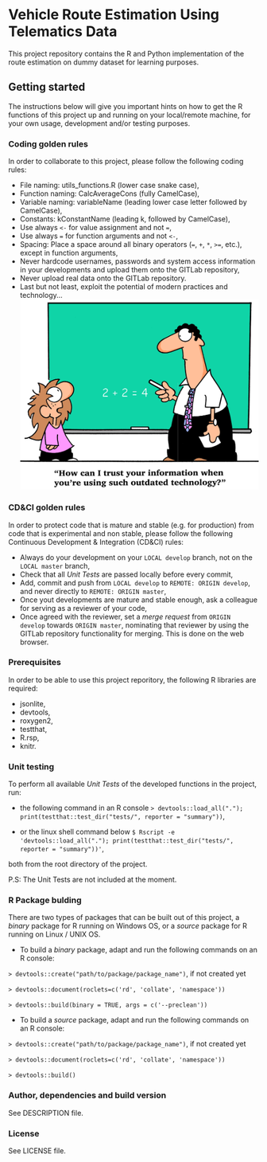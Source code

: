 # Vehicle Route Estimation Using Telematics Data
This project repository contains the R and Python implementation of the route estimation on dummy dataset for learning purposes.


## Getting started
The instructions below will give you important hints on how to get the R 
functions of this project up and running on your local/remote machine, for your 
own usage, development and/or testing purposes.


### Coding golden rules
In order to collaborate to this project, please follow the following coding 
rules:
* File naming: utils_functions.R (lower case snake case),
* Function naming: CalcAverageCons (fully CamelCase),
* Variable naming: variableName (leading lower case letter followed by CamelCase),
* Constants: kConstantName (leading k, followed by CamelCase),
* Use always ``` <- ``` for value assignment and not ``` = ```,
* Use always ``` = ``` for function arguments and not ``` <- ```,
* Spacing: Place a space around all binary operators (``` = ```, ``` + ```, ``` * ```, ``` >= ```, etc.), except in function arguments,
* Never hardcode usernames, passwords and system access information in your 
developments and upload them onto the GITLab repository,
* Never upload real data onto the GITLab repository.
* Last but not least, exploit the potential of modern practices and technology...
![Alt text](out_tech.jpg?raw=true? "Outdated Technology")


### CD&CI golden rules
In order to protect code that is mature and stable (e.g. for production) from 
code that is experimental and non stable, please follow the following Continuous 
Development & Integration (CD&CI) rules:
* Always do your development on your ```LOCAL develop``` branch, not on the 
```LOCAL master``` branch,
* Check that all *Unit Tests* are passed locally before every commit,
* Add, commit and push from ```LOCAL develop``` to ```REMOTE: ORIGIN develop```, 
and never directly to ```REMOTE: ORIGIN master```,
* Once yout developments are mature and stable enough, ask a colleague for 
serving as a reviewer of your code,
* Once agreed with the reviewer, set a *merge request* from ```ORIGIN develop``` 
towards ```ORIGIN master```, nominating that reviewer by using the GITLab 
repository functionality for merging. This is done on the web browser.


### Prerequisites
In order to be able to use this project reporitory, the following R libraries 
are required:
* jsonlite,
* devtools,
* roxygen2,
* testthat,
* R.rsp,
* knitr.


### Unit testing
To perform all available *Unit Tests* of the developed functions in the project, 
run:

* the following command in an R console
```> devtools::load_all("."); print(testthat::test_dir("tests/", reporter = "summary"))```,

* or the linux shell command below
```$ Rscript -e 'devtools::load_all("."); print(testthat::test_dir("tests/", reporter = "summary"))'```,

both from the root directory of the project.

P.S: The Unit Tests are not included at the moment.


### R Package bulding
There are two types of packages that can be built out of this project, a 
*binary* package for R running on Windows OS, or a *source* package for R 
running on Linux / UNIX OS. 

* To build a *binary* package, adapt and run the following commands 
on an R console:

```> devtools::create("path/to/package/package_name")```, if not created yet

```> devtools::document(roclets=c('rd', 'collate', 'namespace'))```

```> devtools::build(binary = TRUE, args = c('--preclean'))```

* To build a *source* package, adapt and run the following commands 
on an R console:

```> devtools::create("path/to/package/package_name")```, if not created yet

```> devtools::document(roclets=c('rd', 'collate', 'namespace'))```

```> devtools::build()```


### Author, dependencies  and build version
See DESCRIPTION file.

### License
See LICENSE file.
